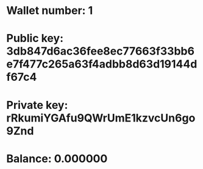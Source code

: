 # Wallet number: 1
# Public key: 3db847d6ac36fee8ec77663f33bb6e7f477c265a63f4adbb8d63d19144df67c4
# Private key: rRkumiYGAfu9QWrUmE1kzvcUn6go9Znd
# Balance: 0.000000
